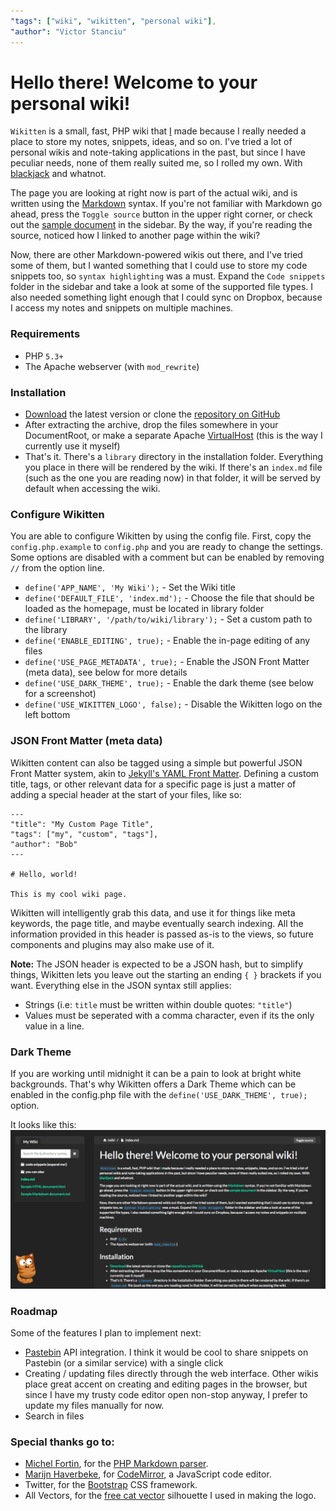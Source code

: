 ```yaml
---
"tags": ["wiki", "wikitten", "personal wiki"],
"author": "Victor Stanciu"
---
```


# Hello there! Welcome to your personal wiki!

`Wikitten` is a small, fast, PHP wiki that [I][1] made because I really needed a place to store my notes, snippets, ideas, and so on. I've tried a lot of personal wikis and note-taking applications in the past, but since I have peculiar needs, none of them really suited me, so I rolled my own. With [blackjack](http://youtu.be/z5tZMDBXTRQ) and whatnot.

  [1]: https://github.com/victorstanciu

The page you are looking at right now is part of the actual wiki, and is written using the [Markdown](http://daringfireball.net/projects/markdown/syntax) syntax. If you're not familiar with Markdown go ahead, press the `Toggle source` button in the upper right corner, or check out the [sample document](Sample%20Markdown%20document.md) in the sidebar. By the way, if you're reading the source, noticed how I linked to another page within the wiki?

Now, there are other Markdown-powered wikis out there, and I've tried some of them, but I wanted something that I could use to store my code snippets too, so `syntax highlighting` was a must. Expand the `Code snippets` folder in the sidebar and take a look at some of the supported file types. I also needed something light enough that I could sync on Dropbox, because I access my notes and snippets on multiple machines.

### Requirements

* PHP `5.3+`
* The Apache webserver (with `mod_rewrite`)

### Installation

* [Download](https://github.com/victorstanciu/Wikitten/archive/master.zip) the latest version or clone the [repository on GitHub](https://github.com/victorstanciu/Wikitten)
* After extracting the archive, drop the files somewhere in your DocumentRoot, or make a separate Apache [VirtualHost](http://httpd.apache.org/docs/2.2/mod/core.html#virtualhost) (this is the way I currently use it myself)
* That's it. There's a `library` directory in the installation folder. Everything you place in there will be rendered by the wiki. If there's an `index.md` file (such as the one you are reading now) in that folder, it will be served by default when accessing the wiki.

### Configure Wikitten

You are able to configure Wikitten by using the config file.
First, copy the `config.php.example` to `config.php` and you are ready to change the settings.   
Some options are disabled with a comment but can be enabled by removing `//` from the option line.

* `define('APP_NAME', 'My Wiki');` - Set the Wiki title
* `define('DEFAULT_FILE', 'index.md');` - Choose the file that should be loaded as the homepage, must be located in library folder
* `define('LIBRARY', '/path/to/wiki/library');` - Set a custom path to the library
* `define('ENABLE_EDITING', true);` - Enable the in-page editing of any files
* `define('USE_PAGE_METADATA', true);` - Enable the JSON Front Matter (meta data), see below for more details
* `define('USE_DARK_THEME', true);` - Enable the dark theme (see below for a screenshot)
* `define('USE_WIKITTEN_LOGO', false);` - Disable the Wikitten logo on the left bottom

### JSON Front Matter (meta data)

Wikitten content can also be tagged using a simple but powerful JSON Front Matter system, akin to [Jekyll's YAML Front Matter](https://github.com/mojombo/jekyll/wiki/YAML-Front-Matter). Defining a custom title, tags, or other
relevant data for a specific page is just a matter of adding a special header at the start of your files, like so:

    ---
    "title": "My Custom Page Title",
    "tags": ["my", "custom", "tags"],
    "author": "Bob"
    ---

    # Hello, world!

    This is my cool wiki page.

Wikitten will intelligently grab this data, and use it for things like meta keywords, the
page title, and maybe eventually search indexing. All the information provided in this
header is passed as-is to the views, so future components and plugins may also make use of it.

**Note:** The JSON header is expected to be a JSON hash, but to simplify things, Wikitten lets you leave out the starting an ending `{ }` brackets if you want. Everything else in the JSON syntax still applies:

- Strings (i.e: `title` must be written within double quotes: `"title"`)
- Values must be seperated with a comma character, even if its the only value in a line.

### Dark Theme

If you are working until midnight it can be a pain to look at bright white backgrounds. That's why Wikitten offers a Dark Theme which can be enabled in the config.php file with the `define('USE_DARK_THEME', true);` option.

It looks like this:
![Screenshot Dark Mode](static/img/screenshot_dark.png)

### Roadmap

Some of the features I plan to implement next:

* [Pastebin](http://pastebin.com/) API integration. I think it would be cool to share snippets on Pastebin (or a similar service) with a single click
* Creating / updating files directly through the web interface. Other wikis place great accent on creating and editing pages in the browser, but since I have my trusty code editor open non-stop anyway, I prefer to update my files manually for now.
* Search in files

### Special thanks go to:

* [Michel Fortin](http://michelf.ca/home/), for the [PHP Markdown parser](http://michelf.ca/projects/php-markdown/).
* [Marijn Haverbeke](http://marijnhaverbeke.nl/), for [CodeMirror](http://codemirror.net/), a JavaScript code editor.
* Twitter, for the [Bootstrap](http://twitter.github.com/bootstrap/) CSS framework.
* All Vectors, for the [free cat vector](http://www.allvectors.com/cats-vector/) silhouette I used in making the logo.
